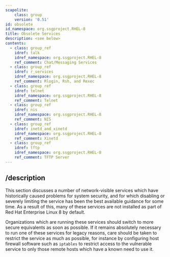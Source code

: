 ```yaml
---
scapolite:
    class: group
    version: '0.51'
id: obsolete
id_namespace: org.ssgproject.RHEL-8
title: Obsolete Services
description: <see below>
contents:
  - class: group_ref
    idref: talk
    idref_namespace: org.ssgproject.RHEL-8
    ref_comment: Chat/Messaging Services
  - class: group_ref
    idref: r_services
    idref_namespace: org.ssgproject.RHEL-8
    ref_comment: Rlogin, Rsh, and Rexec
  - class: group_ref
    idref: telnet
    idref_namespace: org.ssgproject.RHEL-8
    ref_comment: Telnet
  - class: group_ref
    idref: nis
    idref_namespace: org.ssgproject.RHEL-8
    ref_comment: NIS
  - class: group_ref
    idref: inetd_and_xinetd
    idref_namespace: org.ssgproject.RHEL-8
    ref_comment: Xinetd
  - class: group_ref
    idref: tftp
    idref_namespace: org.ssgproject.RHEL-8
    ref_comment: TFTP Server
---
```



## /description

This
section discusses a number of network-visible services which have
historically caused problems for system security, and for which
disabling or severely limiting the service has been the best available
guidance for some time. As a result of this, many of these services are
not installed as part of Red Hat Enterprise Linux 8 by default.  
  
Organizations which are running these services should switch to more
secure equivalents as soon as possible. If it remains absolutely
necessary to run one of these services for legacy reasons, care should
be taken to restrict the service as much as possible, for instance by
configuring host firewall software such as `iptables` to restrict access
to the vulnerable service to only those remote hosts which have a known
need to use it.
